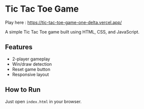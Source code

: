 # Tic Tac Toe Game

Play here : https://tic-tac-toe-game-one-delta.vercel.app/

A simple Tic Tac Toe game built using HTML, CSS, and JavaScript.

## Features
- 2-player gameplay
- Win/draw detection
- Reset game button
- Responsive layout

## How to Run
Just open `index.html` in your browser.
